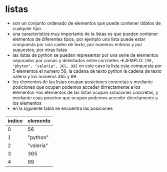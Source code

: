 # listas

- son un conjunto ordenado de elementos que puede contener ddatos de cualquier tipo.
- una caracteristica muy importante de la listas es que pueden contener elementos de diferentes tipos, por ejemplo una lista puede estar compuesta por una caden de texto, por numeros enteros y por supuestos, por otras listas
- las listas de python se pueden representar por una serie de elementos separados por comas y delinitados entre corchetes 
-EJEMPLO:
`[56, "phyton", "valeria", 365, 99]`
en este caso la lista esta compuesta por 5 elementos el numero 56, la cadena de texto python la cadena de texto valeria y los numeros 365 y 99
- los elementos de las listas ocupan posiciones concretas y mediante posiciones que ocupan podemos acceder dirrectamente a los elementos
-los elementos de las listas ocupan soluciones concretas, y mediante esas posicion que ocupan podemos acceder directamente a los elementos
- en la siguiente tabla se encuentra las posiciones 


|indice|elemento|
|------|--------|
|0|56|
|1|"python"|
|2|"valeria"|
|3|365|
|4|99|